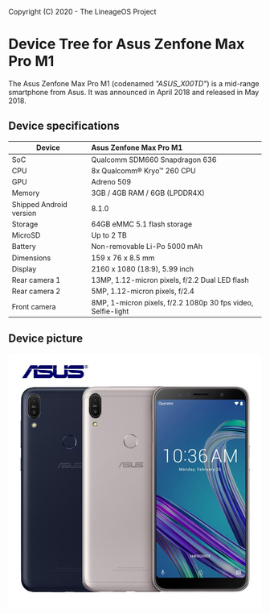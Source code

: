 Copyright (C) 2020 - The LineageOS Project

# Device Tree for Asus Zenfone Max Pro M1
The Asus Zenfone Max Pro M1 (codenamed _"ASUS_X00TD"_) is a mid-range smartphone from Asus.
It was announced in April 2018 and released in May 2018.

## Device specifications

| Device                  | Asus Zenfone Max Pro M1                                     |
| ----------------------- | :---------------------------------------------------------- |
| SoC                     | Qualcomm SDM660 Snapdragon 636                              |
| CPU                     | 8x Qualcomm® Kryo™ 260 CPU                                  |
| GPU                     | Adreno 509                                                  |
| Memory                  | 3GB / 4GB RAM / 6GB (LPDDR4X)                               |
| Shipped Android version | 8.1.0                                                       |
| Storage                 | 64GB eMMC 5.1 flash storage                                 |
| MicroSD                 | Up to 2 TB                                                  |
| Battery                 | Non-removable Li-Po 5000 mAh                                |
| Dimensions              | 159 x 76 x 8.5 mm                                           |
| Display                 | 2160 x 1080 (18:9), 5.99 inch                               |
| Rear camera 1           | 13MP, 1.12-micron pixels, f/2.2 Dual LED flash              |
| Rear camera 2           | 5MP, 1.12-micron pixels, f/2.4                              |
| Front camera            | 8MP, 1-micron pixels, f/2.2 1080p 30 fps video, Selfie-light|

## Device picture

![Asus Zenfone Max Pro M1](https://github.com/Navin136/Navin136/blob/main/X00TD.jpg)
